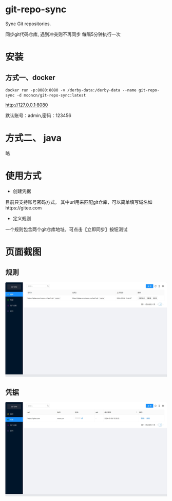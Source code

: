 # git-repo-sync

Sync Git repositories.

同步git代码仓库, 
遇到冲突则不再同步
每隔5分钟执行一次

# 安装
## 方式一、docker
```
docker run -p:8080:8080 -v /derby-data:/derby-data --name git-repo-sync -d mooncn/git-repo-sync:latest  
```
http://127.0.0.1:8080

默认账号：admin,密码：123456

# 方式二、 java
略

# 使用方式
- 创建凭据

目前只支持账号密码方式。
其中url用来匹配git仓库，可以简单填写域名如https://gitee.com

- 定义规则

一个规则包含两个git仓库地址。可点击【立即同步】按钮测试


# 页面截图
## 规则
![img.png](doc/gz.png)

## 凭据
![img.png](doc/pj.png)